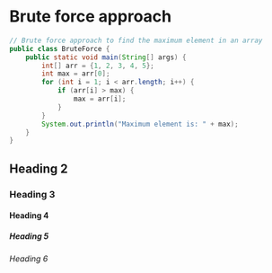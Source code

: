 # Brute force approach

```java
// Brute force approach to find the maximum element in an array
public class BruteForce {
    public static void main(String[] args) {
        int[] arr = {1, 2, 3, 4, 5};
        int max = arr[0];
        for (int i = 1; i < arr.length; i++) {
            if (arr[i] > max) {
                max = arr[i];
            }
        }
        System.out.println("Maximum element is: " + max);
    }
}
```

## Heading 2

### Heading 3

#### Heading 4

##### Heading 5

###### Heading 6
